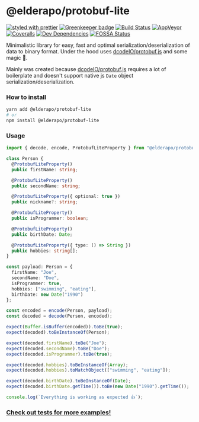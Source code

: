 # @elderapo/protobuf-lite

[![styled with prettier](https://img.shields.io/badge/styled_with-prettier-ff69b4.svg)](https://github.com/prettier/prettier)
[![Greenkeeper badge](https://badges.greenkeeper.io/elderapo/protobuf-lite.svg)](https://greenkeeper.io/)
[![Build Status](https://travis-ci.org/elderapo/protobuf-lite.svg?branch=master)](https://travis-ci.org/elderapo/protobuf-lite)
[![AppVeyor](https://ci.appveyor.com/api/projects/status/yusq4o62o5fdhwgs?svg=true)](https://ci.appveyor.com/project/elderapo/protobuf-lite)
[![Coveralls](https://img.shields.io/coveralls/elderapo/protobuf-lite.svg)](https://coveralls.io/github/elderapo/protobuf-lite)
[![Dev Dependencies](https://david-dm.org/elderapo/protobuf-lite/dev-status.svg)](https://david-dm.org/elderapo/protobuf-lite?type=dev)
[![FOSSA Status](https://app.fossa.io/api/projects/git%2Bgithub.com%2Felderapo%2Fprotobuf-lite.svg?type=large)](https://app.fossa.io/projects/git%2Bgithub.com%2Felderapo%2Fprotobuf-lite?ref=badge_large)

Minimalistic library for easy, fast and optimal serialization/deserialization of data to binary format. Under the hood uses [dcodeIO/protobuf.js](https://github.com/dcodeIO/protobuf.js) and some magic 🧙.

Mainly was created because [dcodeIO/protobuf.js](https://github.com/dcodeIO/protobuf.js) requires a lot of boilerplate and doesn't support native js `Date` object serialization/deserialization.

### How to install

```bash
yarn add @elderapo/protobuf-lite
# or
npm install @elderapo/protobuf-lite
```

### Usage

```typescript
import { decode, encode, ProtobufLiteProperty } from "@elderapo/protobuf-lite";

class Person {
  @ProtobufLiteProperty()
  public firstName: string;

  @ProtobufLiteProperty()
  public secondName: string;

  @ProtobufLiteProperty({ optional: true })
  public nickname?: string;

  @ProtobufLiteProperty()
  public isProgrammer: boolean;

  @ProtobufLiteProperty()
  public birthDate: Date;

  @ProtobufLiteProperty({ type: () => String })
  public hobbies: string[];
}

const payload: Person = {
  firstName: "Joe",
  secondName: "Doe",
  isProgrammer: true,
  hobbies: ["swimming", "eating"],
  birthDate: new Date("1990")
};

const encoded = encode(Person, payload);
const decoded = decode(Person, encoded);

expect(Buffer.isBuffer(encoded)).toBe(true);
expect(decoded).toBeInstanceOf(Person);

expect(decoded.firstName).toBe("Joe");
expect(decoded.secondName).toBe("Doe");
expect(decoded.isProgrammer).toBe(true);

expect(decoded.hobbies).toBeInstanceOf(Array);
expect(decoded.hobbies).toMatchObject(["swimming", "eating"]);

expect(decoded.birthDate).toBeInstanceOf(Date);
expect(decoded.birthDate.getTime()).toBe(new Date("1990").getTime());

console.log(`Everything is working as expected 👍`);
```

### [Check out tests for more examples!](https://github.com/elderapo/protobuf-lite/tree/master/test)
